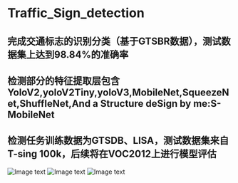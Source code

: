 # Traffic_Sign_detection

## 完成交通标志的识别分类（基于GTSBR数据），测试数据集上达到98.84%的准确率

## 检测部分的特征提取层包含YoloV2,yoloV2Tiny,yoloV3,MobileNet,SqueezeNet,ShuffleNet,And a Structure deSign by me:S-MobileNet

## 检测任务训练数据为GTSDB、LISA，测试数据集来自T-sing 100k，后续将在VOC2012上进行模型评估

![Image text](https://github.com/jacobssy/Traffic_Sign_detection/blob/HEAD/results/test0_detected.jpg)
![Image text](https://github.com/jacobssy/Traffic_Sign_detection/blob/HEAD/results/test1_detected.jpg)
![Image text](https://github.com/jacobssy/Traffic_Sign_detection/blob/HEAD/results/test2_detected.jpg)




